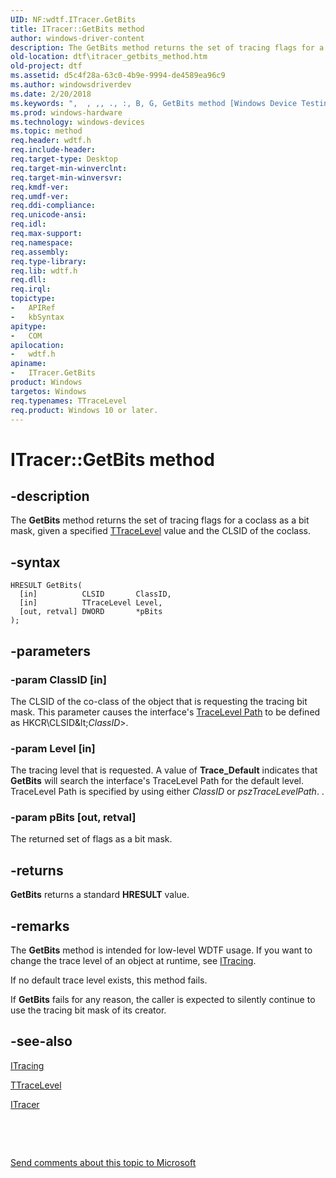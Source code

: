 ```yaml
---
UID: NF:wdtf.ITracer.GetBits
title: ITracer::GetBits method
author: windows-driver-content
description: The GetBits method returns the set of tracing flags for a coclass as a bit mask, given a specified TTraceLevel value and the CLSID of the coclass.
old-location: dtf\itracer_getbits_method.htm
old-project: dtf
ms.assetid: d5c4f28a-63c0-4b9e-9994-de4589ea96c9
ms.author: windowsdriverdev
ms.date: 2/20/2018
ms.keywords: ",  , ,, ., :, B, G, GetBits method [Windows Device Testing Framework], GetBits method [Windows Device Testing Framework], ITracer interface, GetBits,ITracer.GetBits, I, ITracer, ITracer interface [Windows Device Testing Framework], GetBits method, ITracer::GetBits, ITracer_80af4d1b-1fed-4775-83c6-4b7bee53b4a0.xml, T, a, c, dtf.itracer_getbits_method, e, i, r, s, t, wdtf/ITracer::GetBits"
ms.prod: windows-hardware
ms.technology: windows-devices
ms.topic: method
req.header: wdtf.h
req.include-header: 
req.target-type: Desktop
req.target-min-winverclnt: 
req.target-min-winversvr: 
req.kmdf-ver: 
req.umdf-ver: 
req.ddi-compliance: 
req.unicode-ansi: 
req.idl: 
req.max-support: 
req.namespace: 
req.assembly: 
req.type-library: 
req.lib: wdtf.h
req.dll: 
req.irql: 
topictype:
-	APIRef
-	kbSyntax
apitype:
-	COM
apilocation:
-	wdtf.h
apiname:
-	ITracer.GetBits
product: Windows
targetos: Windows
req.typenames: TTraceLevel
req.product: Windows 10 or later.
---
```


# ITracer::GetBits method


## -description


The <b>GetBits</b> method returns the set of tracing flags for a coclass as a bit mask, given a specified <a href="..\wdtf\ne-wdtf-__midl___midl_itf_wdtf_0000_0001_0001.md">TTraceLevel</a> value and the CLSID of the coclass.


## -syntax


````
HRESULT GetBits(
  [in]          CLSID       ClassID,
  [in]          TTraceLevel Level,
  [out, retval] DWORD       *pBits
);
````


## -parameters




### -param ClassID [in]

The CLSID of the co-class of the object that is requesting the tracing bit mask. This parameter causes the interface's <a href="https://msdn.microsoft.com/410fd5b5-cce0-47fe-92c1-5bbd9374a176">TraceLevel Path</a> to be defined as HKCR\CLSID\&lt;<i>ClassID</i>&gt;.


### -param Level [in]

The tracing level that is requested. A value of <b>Trace_Default</b> indicates that <b>GetBits</b> will search the interface's TraceLevel Path for the default level. TraceLevel Path is specified by using either <i>ClassID</i> or <i>pszTraceLevelPath</i>. .


### -param pBits [out, retval]

The returned set of flags as a bit mask.


## -returns



<b>GetBits</b> returns a standard <b>HRESULT</b> value.




## -remarks



The <b>GetBits</b> method is intended for low-level WDTF usage. If you want to change the trace level of an object at runtime, see <a href="..\wdtf\nn-wdtf-itracing.md">ITracing</a>.

If no default trace level exists, this method fails.

If <b>GetBits</b> fails for any reason, the caller is expected to silently continue to use the tracing bit mask of its creator.




## -see-also

<a href="..\wdtf\nn-wdtf-itracing.md">ITracing</a>



<a href="..\wdtf\ne-wdtf-__midl___midl_itf_wdtf_0000_0001_0001.md">TTraceLevel</a>



<a href="..\wdtf\nn-wdtf-itracer.md">ITracer</a>



 

 

<a href="mailto:wsddocfb@microsoft.com?subject=Documentation%20feedback [dtf\dtf]:%20ITracer::GetBits method%20 RELEASE:%20(2/20/2018)&amp;body=%0A%0APRIVACY STATEMENT%0A%0AWe use your feedback to improve the documentation. We don't use your email address for any other purpose, and we'll remove your email address from our system after the issue that you're reporting is fixed. While we're working to fix this issue, we might send you an email message to ask for more info. Later, we might also send you an email message to let you know that we've addressed your feedback.%0A%0AFor more info about Microsoft's privacy policy, see http://privacy.microsoft.com/en-us/default.aspx." title="Send comments about this topic to Microsoft">Send comments about this topic to Microsoft</a>


